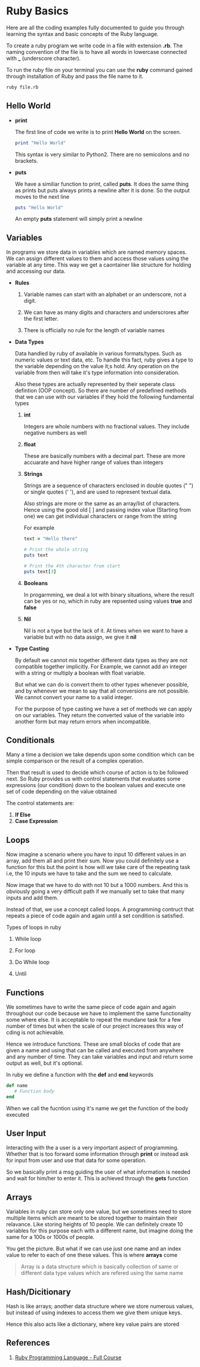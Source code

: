 # Ruby Basics

Here are all the coding examples fully documented to guide you through learning the syntax and basic concepts of the Ruby language.

To create a ruby program we write code in a file with extension **.rb**. The naming convention of the file is to have all words in lowercase connected with **\_** (underscore character).

To run the ruby file on your terminal you can use the **ruby** command gained through installation of Ruby and pass the file name to it.

```bash
ruby file.rb
```

## Hello World

- **print**

  The first line of code we write is to print **Hello World** on the screen.

  ```rb
  print "Hello World"
  ```

  This syntax is very similar to Python2. There are no semicolons and no brackets.

- **puts**

  We have a similiar function to print, called **puts**. It does the same thing as prints but puts always prints a newline after it is done. So the output moves to the next line

  ```rb
  puts "Hello World"
  ```

  An empty **puts** statement will simply print a newline

## Variables

In programs we store data in variables which are named memory spaces. We can assign different values to them and access those values using the variable at any time. This way we get a caontainer like structure for holding and accessing our data.

- **Rules**

  1. Variable names can start with an alphabet or an underscore, not a digit.

  2. We can have as many digits and characters and underscrores after the first letter.

  3. There is officially no rule for the length of variable names

- **Data Types**

  Data handled by ruby of available in various formats/types. Such as numeric values or text data, etc. To handle this fact, ruby gives a type to the variable depending on the value it;s hold. Any operation on the variable from then will take it's type information into consideration.

  Also these types are actually represented by their seperate class defintion (OOP concept). So there are number of predefined methods that we can use with our variables if they hold the following fundamental types

  1. **int**

     Integers are whole numbers with no fractional values. They include negative numbers as well

  2. **float**

     These are basically numbers with a decimal part. These are more accuarate and have higher range of values than integers

  3. **Strings**

     Strings are a sequence of characters enclosed in double quotes (" ") or single quotes (' '), and are used to represent textual data.

     Also strings are more or the same as an array/list of characters. Hence using the good old [ ] and passing index value (Starting from one) we can get individual characters or range from the string

     For example

     ```rb
     text = "Hello there"

     # Print the whole string
     puts text

     # Print the 4th character from start
     puts text[3]
     ```

  4. **Booleans**

     In progarmming, we deal a lot with binary situations, where the result can be yes or no, which in ruby are repsented using values **true** and **false**

  5. **Nil**

     Nil is not a type but the lack of it. At times when we want to have a variable but with no data assign, we give it **nil**

- **Type Casting**

  By default we cannot mix together different data types as they are not compatible together implicitly. For Example, we cannot add an integer with a string or multiply a boolean with float variable.

  But what we can do is convert them to other types whenever possible, and by whenever we mean to say that all conversions are not possible. We cannot convert your name to a valid integer.

  For the purpose of type casting we have a set of methods we can apply on our variables. They return the converted value of the variable into another form but may return errors when incompatible.

## Conditionals

Many a time a decision we take depends upon some condition which can be simple comparison or the result of a complex operation.

Then that result is used to decide which course of action is to be followed next. So Ruby provides us with control statements that evaluates some expressions (our condition) down to the boolean values and execute one set of code depending on the value obtained

The control statements are:

1. **If Else**
2. **Case Expression**

## Loops

Now imagine a scenario where you have to input 10 different values in an array, add them all and print their sum. Now you could definitely use a function for this but the point is how will we take care of the repeating task i.e, the 10 inputs we have to take and the sum we need to calculate.

Now image that we have to do with not 10 but a 1000 numbers. And this is obviously going a very difficult path if we manually set to take that many inputs and add them.

Instead of that, we use a concept called loops. A programming contruct that repeats a piece of code again and again until a set condition is satisfied.

Types of loops in ruby

1. While loop

2. For loop

3. Do While loop

4. Until

## Functions

We sometimes have to write the same piece of code again and again throughout our code because we have to implement the same functionality some where else. It is acceptable to repeat the mundane task for a few number of times but when the scale of our project increases this way of cding is not achievable.

Hence we introduce functions. These are small blocks of code that are given a name and using that can be called and executed from anywhere and any number of time. They can take variables and input and return some output as well, but it's optional.

In ruby we define a function with the **def** and **end** keywords

```rb
def name
   # Function body
end
```

When we call the fucntion using it's name we get the function of the body executed

## User Input

Interacting with the a user is a very important aspect of programming. Whether that is too forward some information through **print** or instead ask for input from user and use that data for some operation.

So we basically print a msg guiding the user of what information is needed and wait for him/her to enter it. This is achieved through the **gets** function

## Arrays

Variables in ruby can store only one value, but we sometimes need to store multiple items which are meant to be stored together to maintain their relavance. Like storing heights of 10 people. We can definitely create 10 variables for this purpose each with a different name, but imagine doing the same for a 100s or 1000s of people.

You get the picture. But what if we can use just one name and an index value to refer to each of one these values. This is where **arrays** come

> Array is a data structure which is basically collection of same or different data type values which are refered using the same name

## Hash/Dicitionary

Hash is like arrays; another data structure where we store numerous values, but instead of using indexes to access them we give them unique keys.

Hence this also acts like a dictionary, where key value pairs are stored

## References

1. [Ruby Programming Language - Full Course](https://www.youtube.com/watch?v=t_ispmWmdjY)
